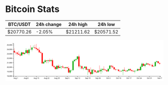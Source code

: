 # Bitcoin Stats

BTC/USDT|24h change|24h high|24h low|
|---|---|---|---|
|$20770.26|-2.05%|$21211.62|$20571.52|

<img src="./chart.svg">
